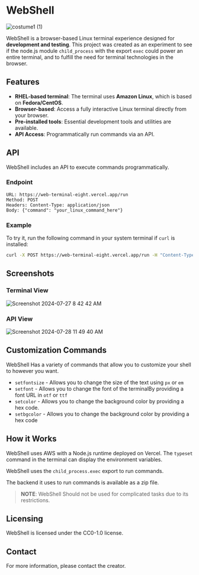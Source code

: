 

# WebShell

![costume1 (1)](https://github.com/user-attachments/assets/e694a042-cc9e-426b-a6b2-596b2314f7ce)

WebShell is a browser-based Linux terminal experience designed for **development and testing**. This project was created as an experiment to see if the node.js module `child_process` with the export `exec` could power an entire terminal, and to fulfill the need for terminal technologies in the browser.

## Features

- **RHEL-based terminal**: The terminal uses **Amazon Linux**, which is based on **Fedora/CentOS**.
- **Browser-based**: Access a fully interactive Linux terminal directly from your browser.
- **Pre-installed tools**: Essential development tools and utilities are available.
- **API Access**: Programmatically run commands via an API.

## API

WebShell includes an API to execute commands programmatically.

### Endpoint

```http
URL: https://web-terminal-eight.vercel.app/run
Method: POST
Headers: Content-Type: application/json
Body: {"command": "your_linux_command_here"}
```

### Example

To try it, run the following command in your system terminal if `curl` is installed:

```bash
curl -X POST https://web-terminal-eight.vercel.app/run -H "Content-Type: application/json" -d '{"command": "ls -l"}'
```

## Screenshots

### Terminal View

![Screenshot 2024-07-27 8 42 42 AM](https://github.com/user-attachments/assets/1b272ece-2215-4777-b84f-1b01e14a18f6)

### API View
![Screenshot 2024-07-28 11 49 40 AM](https://github.com/user-attachments/assets/a4a4ecd2-7b37-4744-891d-b5aa6c6a136e)

## Customization Commands

WebShell Has a variety of commands that allow you to customize your shell to however you want.

- `setfontsize` - Allows you to change the size of the text using `px` or `em`
- `setfont` - Allows you to change the font of the terminalBy providing a font URL in `otf` or `ttf`
- `setcolor` - Allows you to change the background color by providing a hex code.
- `setbgcolor` - Allows you to change the background color by providing a hex code

## How it Works

WebShell uses AWS with a Node.js runtime deployed on Vercel. The `typeset` command in the terminal can display the environment variables.

WebShell uses the `child_process.exec` export to run commands.

The backend it uses to run commands is available as a zip file.

> **NOTE**: WebShell Should not be used for complicated tasks due to its restrictions.

## Licensing

WebShell is licensed under the CC0-1.0 license.

## Contact

For more information, please contact the creator.
